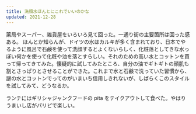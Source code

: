 ```yaml
---
title: 洗顔水ほんとにこれでいいのかな
updated: 2021-12-28
---
```


薬局やスーパー、雑貨屋をいろいろ見て回った。一通り街の主要箇所は回った感ある。
ほんとか知らんが、ドイツの水はカルキが多く含まれており、日本でやるように風呂で石鹸を使って洗顔するとよくないらしく、化粧落としてきな水っぽい何かを使って化粧や油を落とすらしい。それのための高い水とコットンを買って帰ってきてみた。懐疑的に試してみたところ、自分の油でギトギトの顔肌も割とさっぱりとさせることができた。これまで水と石鹸で洗っていた習慣から、謎の水とコットンでってのがいまいち信用しきれないが、しばらくこのスタイルを試してみて、どうなるか。

ランチにはギリシャジャンクフードの pita をテイクアウトして食べた。やはりうまいし店がパリピで楽しい。
